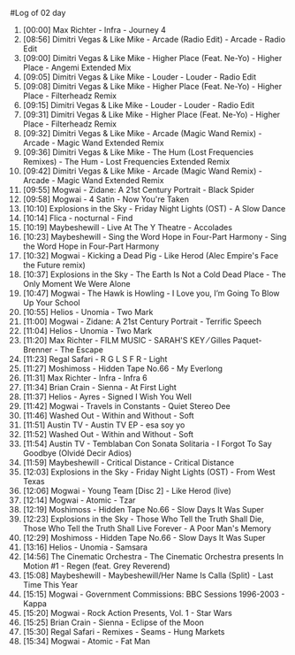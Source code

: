 #Log of 02 day

1. [00:00] Max Richter - Infra - Journey 4
1. [08:56] Dimitri Vegas & Like Mike - Arcade (Radio Edit) - Arcade - Radio Edit
1. [09:00] Dimitri Vegas & Like Mike - Higher Place (Feat. Ne-Yo) - Higher Place - Angemi Extended Mix
1. [09:05] Dimitri Vegas & Like Mike - Louder - Louder - Radio Edit
1. [09:08] Dimitri Vegas & Like Mike - Higher Place (Feat. Ne-Yo) - Higher Place - Filterheadz Remix
1. [09:15] Dimitri Vegas & Like Mike - Louder - Louder - Radio Edit
1. [09:31] Dimitri Vegas & Like Mike - Higher Place (Feat. Ne-Yo) - Higher Place - Filterheadz Remix
1. [09:32] Dimitri Vegas & Like Mike - Arcade (Magic Wand Remix) - Arcade - Magic Wand Extended Remix
1. [09:36] Dimitri Vegas & Like Mike - The Hum (Lost Frequencies Remixes) - The Hum - Lost Frequencies Extended Remix
1. [09:42] Dimitri Vegas & Like Mike - Arcade (Magic Wand Remix) - Arcade - Magic Wand Extended Remix
1. [09:55] Mogwai - Zidane: A 21st Century Portrait - Black Spider
1. [09:58] Mogwai - 4 Satin - Now You're Taken
1. [10:10] Explosions in the Sky - Friday Night Lights (OST) - A Slow Dance
1. [10:14] Flica - nocturnal - Find
1. [10:19] Maybeshewill - Live At The Y Theatre - Accolades
1. [10:23] Maybeshewill - Sing the Word Hope in Four-Part Harmony - Sing the Word Hope in Four-Part Harmony
1. [10:32] Mogwai - Kicking a Dead Pig - Like Herod (Alec Empire's Face the Future remix)
1. [10:37] Explosions in the Sky - The Earth Is Not a Cold Dead Place - The Only Moment We Were Alone
1. [10:47] Mogwai - The Hawk is Howling - I Love you, I’m Going To Blow Up Your School
1. [10:55] Helios - Unomia - Two Mark
1. [11:00] Mogwai - Zidane: A 21st Century Portrait - Terrific Speech
1. [11:04] Helios - Unomia - Two Mark
1. [11:20] Max Richter - FILM MUSIC - SARAH'S KEY ⁄ Gilles Paquet-Brenner - The Escape
1. [11:23] Regal Safari - R G L S F R - Light
1. [11:27] Moshimoss - Hidden Tape No.66 - My Everlong
1. [11:31] Max Richter - Infra - Infra 6
1. [11:34] Brian Crain - Sienna - At First Light
1. [11:37] Helios - Ayres - Signed I Wish You Well
1. [11:42] Mogwai - Travels in Constants - Quiet Stereo Dee
1. [11:46] Washed Out - Within and Without - Soft
1. [11:51] Austin TV - Austin TV EP - esa soy yo
1. [11:52] Washed Out - Within and Without - Soft
1. [11:54] Austin TV - Temblaban Con Sonata Solitaria - I Forgot To Say Goodbye (Olvidé Decir Adios)
1. [11:59] Maybeshewill - Critical Distance - Critical Distance
1. [12:03] Explosions in the Sky - Friday Night Lights (OST) - From West Texas
1. [12:06] Mogwai - Young Team [Disc 2] - Like Herod (live)
1. [12:14] Mogwai - Atomic - Tzar
1. [12:19] Moshimoss - Hidden Tape No.66 - Slow Days It Was Super
1. [12:23] Explosions in the Sky - Those Who Tell the Truth Shall Die, Those Who Tell the Truth Shall Live Forever - A Poor Man's Memory
1. [12:29] Moshimoss - Hidden Tape No.66 - Slow Days It Was Super
1. [13:16] Helios - Unomia - Samsara
1. [14:56] The Cinematic Orchestra - The Cinematic Orchestra presents In Motion #1 - Regen (feat. Grey Reverend)
1. [15:08] Maybeshewill - Maybeshewill/Her Name Is Calla (Split) - Last Time This Year
1. [15:15] Mogwai - Government Commissions: BBC Sessions 1996-2003 - Kappa
1. [15:20] Mogwai - Rock Action Presents, Vol. 1 - Star Wars
1. [15:25] Brian Crain - Sienna - Eclipse of the Moon
1. [15:30] Regal Safari - Remixes - Seams - Hung Markets
1. [15:34] Mogwai - Atomic - Fat Man
